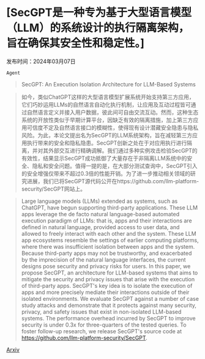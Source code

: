 # [SecGPT是一种专为基于大型语言模型（LLM）的系统设计的执行隔离架构，旨在确保其安全性和稳定性。]

发布时间：2024年03月07日

`Agent`

> SecGPT: An Execution Isolation Architecture for LLM-Based Systems

> 如今，类似ChatGPT这样的大型语言模型扩展系统开始支持第三方应用，它们巧妙运用LLMs的自然语言自动化执行机制，让应用及互动过程皆可通过自然语言定义并接入用户数据，彼此间可自由交流互动。然而，这种生态系统的开放性类似于早期计算平台，因缺乏有效的隔离措施，加上第三方应用可信度不定及自然语言接口的模糊性，使得现有设计潜藏安全隐患与隐私风险。为此，本论文提出名为SecGPT的LLM系统架构，旨在减轻第三方应用执行带来的安全和隐私隐患。SecGPT创新之处在于对应用执行进行隔离，并对其外部交互进行精确调解。我们通过多种实例攻击检验SecGPT的有效性，结果显示SecGPT成功抵御了大量存在于非隔离LLM系统中的安全、隐私和安全问题。值得一提的是，在大部分测试查询中，SecGPT引入的安全增强仅带来不超过0.3倍的性能开销。为了进一步推动相关领域的研究进展，我们已将SecGPT源代码公开在https://github.com/llm-platform-security/SecGPT网站上。

> Large language models (LLMs) extended as systems, such as ChatGPT, have begun supporting third-party applications. These LLM apps leverage the de facto natural language-based automated execution paradigm of LLMs: that is, apps and their interactions are defined in natural language, provided access to user data, and allowed to freely interact with each other and the system. These LLM app ecosystems resemble the settings of earlier computing platforms, where there was insufficient isolation between apps and the system. Because third-party apps may not be trustworthy, and exacerbated by the imprecision of the natural language interfaces, the current designs pose security and privacy risks for users. In this paper, we propose SecGPT, an architecture for LLM-based systems that aims to mitigate the security and privacy issues that arise with the execution of third-party apps. SecGPT's key idea is to isolate the execution of apps and more precisely mediate their interactions outside of their isolated environments. We evaluate SecGPT against a number of case study attacks and demonstrate that it protects against many security, privacy, and safety issues that exist in non-isolated LLM-based systems. The performance overhead incurred by SecGPT to improve security is under 0.3x for three-quarters of the tested queries. To foster follow-up research, we release SecGPT's source code at https://github.com/llm-platform-security/SecGPT.

[Arxiv](https://arxiv.org/abs/2403.04960)